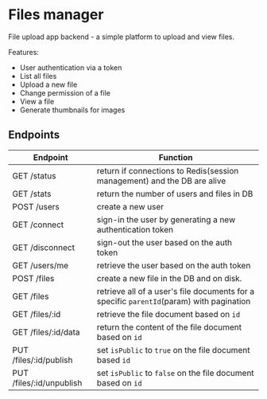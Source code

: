 # Files manager

File upload app backend - a simple platform to upload and view files.

Features:
- User authentication via a token
- List all files
- Upload a new file
- Change permission of a file
- View a file
- Generate thumbnails for images

## Endpoints

Endpoint | Function
|--------|---------|
GET /status | return if connections to Redis(session management) and the DB are alive
GET /stats | return the number of users and files in DB
POST /users | create a new user
GET /connect | sign-in the user by generating a new authentication token
GET /disconnect | sign-out the user based on the auth token
GET /users/me | retrieve the user based on the auth token
POST /files | create a new file in the DB and on disk.
GET /files | retrieve all of a user's file documents for a specific `parentId`(param) with pagination
GET /files/:id | retrieve the file document based on `id`
GET /files/:id/data |  return the content of the file document based on `id`
PUT /files/:id/publish | set `isPublic` to `true` on the file document based `id`
PUT /files/:id/unpublish | set `isPublic` to `false` on the file document based on `id`
